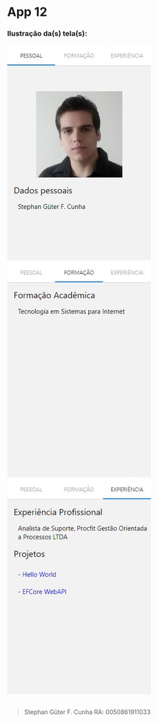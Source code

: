 # App 12
### Ilustração da(s) tela(s):
![Imagem 01 de App12](App12/prints/App12-01.JPG)
![Imagem 02 de App12](App12/prints/App12-02.JPG)
![Imagem 03 de App12](App12/prints/App12-03.JPG)
##
>Stephan Güter F. Cunha
>RA: 0050861911033